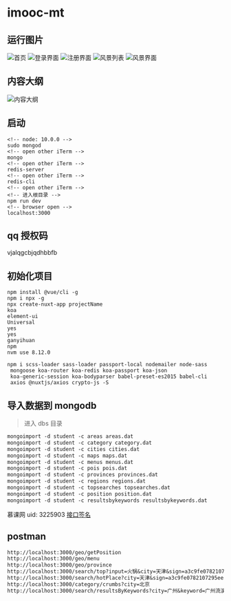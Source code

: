 # imooc-mt

## 运行图片

![首页](https://i.loli.net/2019/03/13/5c884927d9b57.png)
![登录界面](https://i.loli.net/2018/12/26/5c23a34dbdea7.png)
![注册界面](https://i.loli.net/2018/12/26/5c23a366762d7.png)
![风景列表](https://i.loli.net/2018/12/26/5c23a37d382db.png)
![风景界面](https://i.loli.net/2019/01/10/5c37658f6a373.png)

## 内容大纲

![内容大纲](https://i.loli.net/2018/12/30/5c28d153b9341.jpeg)

## 启动

```console
<!-- node: 10.0.0 -->
sudo mongod
<!-- open other iTerm -->
mongo
<!-- open other iTerm -->
redis-server
<!-- open other iTerm -->
redis-cli
<!-- open other iTerm -->
<!-- 进入根目录 -->
npm run dev
<!-- browser open -->
localhost:3000
```

## qq 授权码

vjalqgcbjqdhbbfb

## 初始化项目

```console
npm install @vue/cli -g
npm i npx -g
npx create-nuxt-app projectName
koa
element-ui
Universal
yes
yes
ganyihuan
npm
nvm use 8.12.0
```

```console
npm i scss-loader sass-loader passport-local nodemailer node-sass
 mongoose koa-router koa-redis koa-passport koa-json
 koa-generic-session koa-bodyparser babel-preset-es2015 babel-cli
 axios @nuxtjs/axios crypto-js -S
```

## 导入数据到 mongodb

> 进入 dbs 目录

```md
mongoimport -d student -c areas areas.dat
mongoimport -d student -c category category.dat
mongoimport -d student -c cities cities.dat
mongoimport -d student -c maps maps.dat
mongoimport -d student -c menus menus.dat
mongoimport -d student -c pois pois.dat
mongoimport -d student -c provinces provinces.dat
mongoimport -d student -c regions regions.dat
mongoimport -d student -c topsearches topsearches.dat
mongoimport -d student -c position position.dat
mongoimport -d student -c resultsbykeywords resultsbykeywords.dat
```

慕课网 uid: 3225903
[接口签名](http://cp-tools.cn/sign)

## postman

```md
http://localhost:3000/geo/getPosition
http://localhost:3000/geo/menu
http://localhost:3000/geo/province
http://localhost:3000/search/top?input=火锅&city=天津&sign=a3c9fe0782107295ee9f1709edd15218
http://localhost:3000/search/hotPlace?city=天津&sign=a3c9fe0782107295ee9f1709edd15218
http://localhost:3000/category/crumbs?city=北京
http://localhost:3000/search/resultsByKeywords?city=广州&keyword=广州流溪河国家森林公园
```
